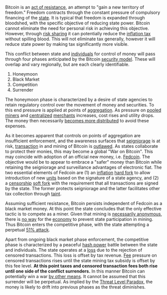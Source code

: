 Bitcoin is an [act of resistance](Axiom-of-Resistance), an attempt to "gain a new territory of freedom." Freedom contracts through the constant pressure of compulsory financing of the [state](Glossary#state). It is typical that freedom is expanded through bloodshed, with the specific objective of reducing state power. Bitcoin cannot eliminate the need for personal risk in achieving this objective. However, through [risk sharing](Risk-Sharing-Principle) it can potentially reduce the [inflation tax](https://en.wikipedia.org/wiki/Seigniorage) without spilling blood. This will not eliminate tax generally, however it will reduce state power by making tax significantly more visible.

This conflict between state and [individuals](Glossary#person) for control of money will pass through four phases anticipated by the Bitcoin [security model](Qualitative-Security-Model). These will overlap and vary regionally, but are each clearly identifiable.

1. Honeymoon
2. Black Market
3. Competition
4. Surrender

The honeymoon phase is characterized by a desire of state agencies to retain regulatory control over the movement of money and securities. To this end pressure is applied at points of [aggregation](Glossary#aggregation). As pressure on [pooled](Glossary#pooling) [miners](Glossary#miner) and [centralized](Glossary#centralization) [merchants](Glossary#merchant) increases, cost rises and utility drops. The money then necessarily [becomes more distributed](Threat-Level-Paradox) to avoid these expenses.

As it becomes apparent that controls on points of aggregation are insufficient enforcement, and the awareness surfaces that [seigniorage](https://en.wikipedia.org/wiki/Seigniorage) is at risk, [transaction](Glossary#transaction) in and mining of Bitcoin is [outlawed](Hearn-Error). As states collaborate to protect their monies, this may become a global "War on Bitcoin". This may coincide with adoption of an official new money, i.e. [Fedcoin](Fedcoin-Objectives). The objective would be to appear to embrace a "safer" money than Bitcoin while retaining the seigniorage and surveillance advantages of electronic fiat. The two essential elements of Fedcoin are (1) an [inflation](Glossary#inflation) [hard fork](Glossary#hard-fork) to allow introduction of new [units](Glossary#unit) based on the signature of a state agency, and (2) a [censorship](Glossary#censorship) [soft fork](Glossary#soft-fork) with the requirement that all transactions are signed by the state. The former protects seigniorage and the latter facilitates other tax collection through [taint](Glossary#taint).

Assuming sufficient resistance, Bitcoin persists independent of Fedcoin as a black market money. At this point the state concludes that the only effective tactic is to compete as a miner. Given that mining is [necessarily anonymous](Public-Data-Principle), there is [no way](Proof-of-Work-Fallacy) for the [economy](Glossary#economy) to prevent state participation in mining. Thus Bitcoin enters the competitive phase, with the state attempting a perpetual [51% attack](Glossary#majority-hash-power).

Apart from ongoing black market phase enforcement, the competitive phase is characterized by a peaceful [hash power](Glossary#hash-power) battle between the state and individuals. The state operates at a [loss](Glossary#loss) due to the rejection of censored transactions. This loss is offset by tax revenue. [Fee](Glossary#fee) pressure on censored transactions rises until the state mining tax subsidy is offset by this fee level. **At this point taxes and censored transaction fees both rise until one side of the conflict surrenders.** In this manner Bitcoin can potentially win a war [by other means](https://en.wikiquote.org/wiki/Carl_von_Clausewitz). It cannot be assumed that this surrender will be perpetual. As implied by the [Threat Level Paradox](Threat-Level-Paradox), the money is likely to drift into previous phases as the threat diminishes.